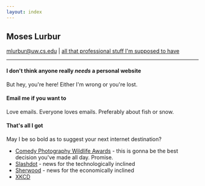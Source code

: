 ```yaml
---
layout: index
---
```


## Moses Lurbur
mlurbur@uw.cs.edu | [all that professional stuff I'm supposed to have]({{url}}/cv.html)

------

#### I don't think anyone really _needs_ a personal website 
But hey, you're here! Either I'm wrong or you're lost.

#### Email me if you want to
Love emails. Everyone loves emails. Preferably about fish or snow.

#### That's all I got
May I be so bold as to suggest your next internet destination?

- [Comedy Photography Wildlife Awards](https://www.comedywildlifephoto.com/) - this is gonna be the best decision you've made all day. Promise.
- [Slashdot](https://slashdot.org/) - news for the technologically inclined
- [Sherwood](https://sherwood.news/) - news for the economically inclined
- [XKCD](https://xkcd.com/2456/)